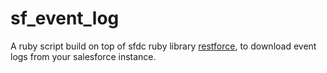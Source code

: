 # sf_event_log

A ruby script build on top of sfdc ruby library [restforce](https://github.com/restforce/restforce), to download event logs from your salesforce instance.
